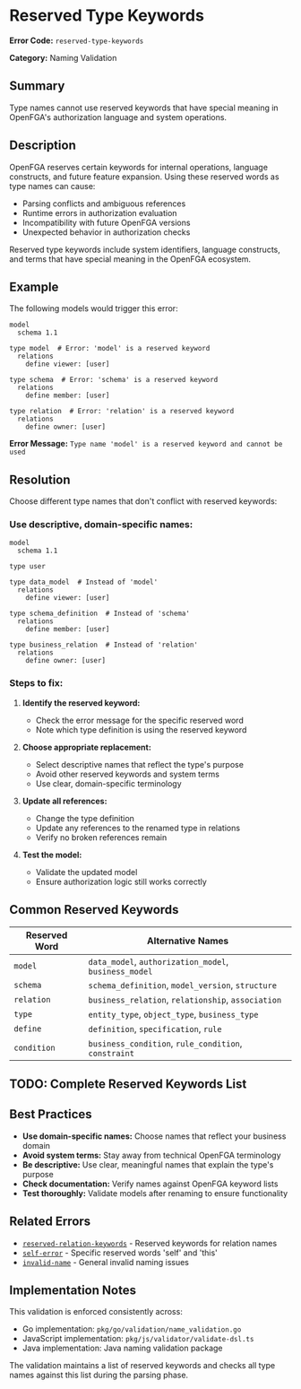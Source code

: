 # Reserved Type Keywords

**Error Code:** `reserved-type-keywords`

**Category:** Naming Validation

## Summary

Type names cannot use reserved keywords that have special meaning in OpenFGA's authorization language and system operations.

## Description

OpenFGA reserves certain keywords for internal operations, language constructs, and future feature expansion. Using these reserved words as type names can cause:
- Parsing conflicts and ambiguous references
- Runtime errors in authorization evaluation
- Incompatibility with future OpenFGA versions
- Unexpected behavior in authorization checks

Reserved type keywords include system identifiers, language constructs, and terms that have special meaning in the OpenFGA ecosystem.

## Example

The following models would trigger this error:

```
model
  schema 1.1

type model  # Error: 'model' is a reserved keyword
  relations
    define viewer: [user]

type schema  # Error: 'schema' is a reserved keyword
  relations
    define member: [user]

type relation  # Error: 'relation' is a reserved keyword
  relations
    define owner: [user]
```

**Error Message:** `Type name 'model' is a reserved keyword and cannot be used`

## Resolution

Choose different type names that don't conflict with reserved keywords:

### Use descriptive, domain-specific names:

```
model
  schema 1.1

type user

type data_model  # Instead of 'model'
  relations
    define viewer: [user]

type schema_definition  # Instead of 'schema'
  relations
    define member: [user]

type business_relation  # Instead of 'relation'
  relations
    define owner: [user]
```

### Steps to fix:

1. **Identify the reserved keyword:**
   - Check the error message for the specific reserved word
   - Note which type definition is using the reserved keyword

2. **Choose appropriate replacement:**
   - Select descriptive names that reflect the type's purpose
   - Avoid other reserved keywords and system terms
   - Use clear, domain-specific terminology

3. **Update all references:**
   - Change the type definition
   - Update any references to the renamed type in relations
   - Verify no broken references remain

4. **Test the model:**
   - Validate the updated model
   - Ensure authorization logic still works correctly

## Common Reserved Keywords

| Reserved Word | Alternative Names |
|---------------|-------------------|
| `model` | `data_model`, `authorization_model`, `business_model` |
| `schema` | `schema_definition`, `model_version`, `structure` |
| `relation` | `business_relation`, `relationship`, `association` |
| `type` | `entity_type`, `object_type`, `business_type` |
| `define` | `definition`, `specification`, `rule` |
| `condition` | `business_condition`, `rule_condition`, `constraint` |

## TODO: Complete Reserved Keywords List

<!-- TODO: Add comprehensive list of:
- All reserved keywords across OpenFGA versions
- System-level reserved terms
- Future reserved keywords for compatibility
- Language construct keywords
- Built-in function names that should be avoided
-->

## Best Practices

- **Use domain-specific names:** Choose names that reflect your business domain
- **Avoid system terms:** Stay away from technical OpenFGA terminology
- **Be descriptive:** Use clear, meaningful names that explain the type's purpose
- **Check documentation:** Verify names against OpenFGA keyword lists
- **Test thoroughly:** Validate models after renaming to ensure functionality

## Related Errors

- [`reserved-relation-keywords`](./reserved-relation-keywords.md) - Reserved keywords for relation names
- [`self-error`](./self-error.md) - Specific reserved words 'self' and 'this'
- [`invalid-name`](./invalid-name.md) - General invalid naming issues

## Implementation Notes

This validation is enforced consistently across:
- Go implementation: `pkg/go/validation/name_validation.go`
- JavaScript implementation: `pkg/js/validator/validate-dsl.ts`
- Java implementation: Java naming validation package

The validation maintains a list of reserved keywords and checks all type names against this list during the parsing phase.
